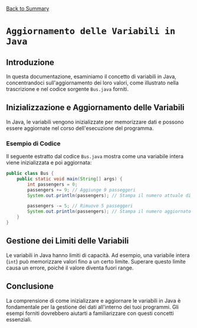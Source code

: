 [Back to Summary](../Summary.md)

# `Aggiornamento delle Variabili in Java`

## Introduzione
In questa documentazione, esaminiamo il concetto di variabili in Java, concentrandoci sull'aggiornamento dei loro valori, come illustrato nella trascrizione e nel codice sorgente `Bus.java` forniti.

## Inizializzazione e Aggiornamento delle Variabili
In Java, le variabili vengono inizializzate per memorizzare dati e possono essere aggiornate nel corso dell'esecuzione del programma.

### Esempio di Codice
Il seguente estratto dal codice `Bus.java` mostra come una variabile intera viene inizializzata e poi aggiornata:

```java
public class Bus {
    public static void main(String[] args) {
        int passengers = 0;
        passengers += 9; // Aggiunge 9 passeggeri
        System.out.println(passengers); // Stampa il numero attuale di passeggeri

        passengers -= 5; // Rimuove 5 passeggeri
        System.out.println(passengers); // Stampa il numero aggiornato di passeggeri
    }
}
```

## Gestione dei Limiti delle Variabili
Le variabili in Java hanno limiti di capacità. Ad esempio, una variabile intera (`int`) può memorizzare valori fino a un certo limite. Superare questo limite causa un errore, poiché il valore diventa fuori range.

## Conclusione
La comprensione di come inizializzare e aggiornare le variabili in Java è fondamentale per la gestione dei dati all'interno dei tuoi programmi. Gli esempi forniti dovrebbero aiutarti a familiarizzare con questi concetti essenziali.


